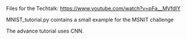 Files for the Techtalk: https://www.youtube.com/watch?v=pFa__MVfdIY

MNIST_tutorial.py cointains a small example for the MSNIT challenge

The advance tutorial uses CNN.